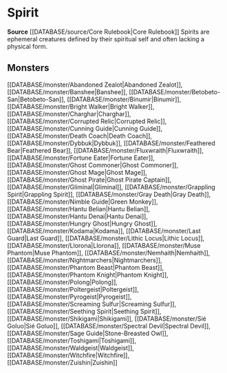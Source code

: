 ﻿---
id: '149'
name: Spirit
rarity: Common
rus_type_level: null
source: '[[DATABASE/source/Core Rulebook|Core Rulebook]]'
trait:
- Spirit
type: Trait

---
# Spirit

**Source** [[DATABASE/source/Core Rulebook|Core Rulebook]] 
Spirits are ephemeral creatures defined by their spiritual self and often lacking a physical form.

## Monsters

[[DATABASE/monster/Abandoned Zealot|Abandoned Zealot]], [[DATABASE/monster/Banshee|Banshee]], [[DATABASE/monster/Betobeto-San|Betobeto-San]], [[DATABASE/monster/Binumir|Binumir]], [[DATABASE/monster/Bright Walker|Bright Walker]], [[DATABASE/monster/Charghar|Charghar]], [[DATABASE/monster/Corrupted Relic|Corrupted Relic]], [[DATABASE/monster/Cunning Guide|Cunning Guide]], [[DATABASE/monster/Death Coach|Death Coach]], [[DATABASE/monster/Dybbuk|Dybbuk]], [[DATABASE/monster/Feathered Bear|Feathered Bear]], [[DATABASE/monster/Fluxwraith|Fluxwraith]], [[DATABASE/monster/Fortune Eater|Fortune Eater]], [[DATABASE/monster/Ghost Commoner|Ghost Commoner]], [[DATABASE/monster/Ghost Mage|Ghost Mage]], [[DATABASE/monster/Ghost Pirate|Ghost Pirate Captain]], [[DATABASE/monster/Gliminal|Gliminal]], [[DATABASE/monster/Grappling Spirit|Grappling Spirit]], [[DATABASE/monster/Gray Death|Gray Death]], [[DATABASE/monster/Nimble Guide|Green Monkey]], [[DATABASE/monster/Hantu Belian|Hantu Belian]], [[DATABASE/monster/Hantu Denai|Hantu Denai]], [[DATABASE/monster/Hungry Ghost|Hungry Ghost]], [[DATABASE/monster/Kodama|Kodama]], [[DATABASE/monster/Last Guard|Last Guard]], [[DATABASE/monster/Lithic Locus|Lithic Locus]], [[DATABASE/monster/Llorona|Llorona]], [[DATABASE/monster/Muse Phantom|Muse Phantom]], [[DATABASE/monster/Nemhaith|Nemhaith]], [[DATABASE/monster/Nightmarchers|Nightmarchers]], [[DATABASE/monster/Phantom Beast|Phantom Beast]], [[DATABASE/monster/Phantom Knight|Phantom Knight]], [[DATABASE/monster/Polong|Polong]], [[DATABASE/monster/Poltergeist|Poltergeist]], [[DATABASE/monster/Pyrogeist|Pyrogeist]], [[DATABASE/monster/Screaming Sulfur|Screaming Sulfur]], [[DATABASE/monster/Seething Spirit|Seething Spirit]], [[DATABASE/monster/Shikigami|Shikigami]], [[DATABASE/monster/Sié Goluo|Sié Goluo]], [[DATABASE/monster/Spectral Devil|Spectral Devil]], [[DATABASE/monster/Sage Guide|Stone-Breasted Owl]], [[DATABASE/monster/Toshigami|Toshigami]], [[DATABASE/monster/Waldgeist|Waldgeist]], [[DATABASE/monster/Witchfire|Witchfire]], [[DATABASE/monster/Zuishin|Zuishin]]